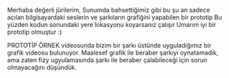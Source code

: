 Merhaba değerli jürilerim,
Sunumda bahsettiğimiz gibi bu şu an sadece açılan bilgisayardaki seslerin ve şarkıların grafiğini yapabilen bir prototip
Bu yüzden kodun sonundaki yere lokasyonu koyarsanız çalışır
Umarım iyi bir prototip olmuştur :)

PROTOTİP ÖRNEK videosunda bizim bir şarkı üstünde uyguladığımız bir grafik videosu bulunuyor. Maalesef grafik ile beraber şarkıyı oynatamadık, ama zaten fizy ugyulamasında şarkı ile beraber çalabileceği için sorun olmayacağını düşündük.
